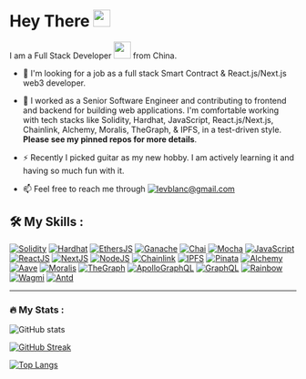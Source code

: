 <h1>
  Hey There
  <img src="https://media.giphy.com/media/hvRJCLFzcasrR4ia7z/giphy.gif" width="30px"/>
</h1>

I am a Full Stack Developer
<img src="https://media.giphy.com/media/WUlplcMpOCEmTGBtBW/giphy.gif" width="30">
from China.

- :seedling: I'm looking for a job as a full stack Smart Contract &
  React.js/Next.js web3 developer.

- :telescope: I worked as a Senior Software Engineer and contributing to
  frontend and backend for building web applications. I'm comfortable working
  with tech stacks like Solidity, Hardhat, JavaScript, React.js/Next.js,
  Chainlink, Alchemy, Moralis, TheGraph, & IPFS, in a test-driven style. **Please
  see my pinned repos for more details**.

- :zap: Recently I picked guitar as my new hobby. I am actively learning it and
  having so much fun with it.

- :mailbox: Feel free to reach me through
  [![levblanc@gmail.com][email]](mailto:levblanc@gmail.com)

## :hammer_and_wrench: My Skills :

[![Solidity]](https://soliditylang.org/) [![Hardhat]](https://hardhat.org/)
[![EthersJS]](https://docs.ethers.io/v5/)
[![Ganache]](https://trufflesuite.com/ganache/)
[![Chai]](https://www.chaijs.com/) [![Mocha]](https://mochajs.org/)
[![JavaScript]](https://developer.mozilla.org/fr/docs/Web/JavaScript)
[![ReactJS]](https://reactjs.org/) [![NextJS]](https://nextjs.org/)
[![NodeJS]](https://nodejs.org/) [![Chainlink]](https://chain.link/)
[![IPFS]](https://ipfs.tech/) [![Pinata]](https://www.pinata.cloud/)
[![Alchemy]](https://www.alchemy.com/) [![Aave]](https://aave.com/)
[![Moralis]](https://moralis.io/) [![TheGraph]](https://thegraph.com/en/)
[![ApolloGraphQL]](https://www.apollographql.com/)
[![GraphQL]](https://graphql.org/) [![Rainbow]](https://www.rainbowkit.com/)
[![Wagmi]](https://wagmi.sh/) [![Antd]](https://ant.design/)

---

### :fire: My Stats :

![GitHub stats](https://github-readme-stats.vercel.app/api?username=levblanc&show_icons=true&theme=highcontrast&hide_border=true&title_color=fbaf00&icon_color=fbaf00)

[![GitHub Streak](http://github-readme-streak-stats.herokuapp.com?user=levblanc&theme=dark&background=000000)](https://git.io/streak-stats)

[![Top Langs](https://github-readme-stats.vercel.app/api/top-langs/?username=levblanc&layout=compact&theme=vision-friendly-dark)](https://github.com/anuraghazra/github-readme-stats)

<!-- MARKDOWN LINKS & IMAGES -->
<!-- https://www.markdownguide.org/basic-syntax/#reference-style-links -->

[email]:
  https://img.shields.io/badge/levblanc@gmail.com-D14836?style=for-the-badge&logo=gmail&logoColor=white
[solidity]:
  https://img.shields.io/badge/solidity-1E1E3F?style=for-the-badge&logo=solidity
[chainlink]:
  https://img.shields.io/badge/chainlink-375bd2?style=for-the-badge&logo=chainlink
[remix]:
  https://img.shields.io/badge/remix%20IDE-181E29?style=for-the-badge&logo=ethereum
[javascript]:
  https://img.shields.io/badge/javascript-F7DF1E?style=for-the-badge&logo=javascript&logoColor=black
[typescript]:
  https://img.shields.io/badge/typescript-3178C6?style=for-the-badge&logo=typescript&logoColor=white
[nodejs]:
  https://img.shields.io/badge/node.js-339933?style=for-the-badge&logo=nodedotjs&logoColor=white
[ganache]:
  https://custom-icon-badges.demolab.com/badge/Ganache-201F1E?style=for-the-badge&logo=ganache
[ethersjs]:
  https://custom-icon-badges.demolab.com/badge/Ethers.js-29349A?style=for-the-badge&logo=ethers&logoColor=white
[alchemy]:
  https://custom-icon-badges.demolab.com/badge/Alchemy-2356D2?style=for-the-badge&logo=alchemy&logoColor=white
[hardhat]:
  https://custom-icon-badges.demolab.com/badge/Hardhat-181A1F?style=for-the-badge&logo=hardhat
[chai]: https://img.shields.io/badge/Chai-94161F?style=for-the-badge&logo=Chai
[mocha]:
  https://custom-icon-badges.demolab.com/badge/Mocha-8D6748?style=for-the-badge&logo=mocha&logoColor=white
[reactjs]:
  https://img.shields.io/badge/React-20232A?style=for-the-badge&logo=react&logoColor=61DAFB
[nextjs]:
  https://img.shields.io/badge/next.js-000000?style=for-the-badge&logo=nextdotjs&logoColor=white
[ipfs]: https://img.shields.io/badge/IPFS-0A1B2B?style=for-the-badge&logo=ipfs
[moralis]:
  https://custom-icon-badges.demolab.com/badge/Moralis-2559BB?style=for-the-badge&logo=moralis
[aave]:
  https://custom-icon-badges.demolab.com/badge/Aave-1C202F?style=for-the-badge&logo=aave
[pinata]:
  https://custom-icon-badges.demolab.com/badge/Pinata-350462?style=for-the-badge&logo=pinata
[thegraph]:
  https://custom-icon-badges.demolab.com/badge/TheGraph-0C0A1C?style=for-the-badge&logo=thegraph&logoColor=white
[apollographql]:
  https://img.shields.io/badge/Apollo%20GraphQL-311C87.svg?style=for-the-badge&logo=Apollo-GraphQL&logoColor=white
[graphql]:
  https://img.shields.io/badge/GraphQL-E10098.svg?style=for-the-badge&logo=GraphQL&logoColor=white
[rainbow]:
  https://custom-icon-badges.demolab.com/badge/Rainbowkit-032463?style=for-the-badge&logo=rainbow
[wagmi]:
  https://custom-icon-badges.demolab.com/badge/Wagmi-1C1B1B?style=for-the-badge&logo=wagmi
[antd]:
  https://img.shields.io/badge/Ant%20Design-0170FE.svg?style=for-the-badge&logo=Ant-Design&logoColor=white
